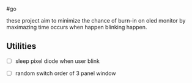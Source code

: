 #go 

these project aim to minimize the chance of burn-in on oled monitor by maximazing time occurs when happen blinking happen.

## Utilities

- [ ] sleep pixel diode when user blink
- [ ] random switch order of 3 panel window

